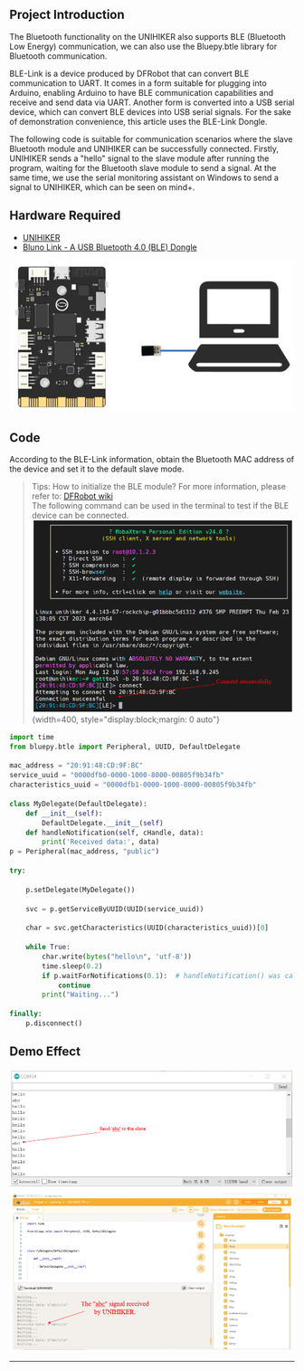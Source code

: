 ## **Project Introduction**
The Bluetooth functionality on the UNIHIKER also supports BLE (Bluetooth Low Energy) communication, we can also use the Bluepy.btle library for Bluetooth communication.  

BLE-Link is a device produced by DFRobot that can convert BLE communication to UART. It comes in a form suitable for plugging into Arduino, enabling Arduino to have BLE communication capabilities and receive and send data via UART. Another form is converted into a USB serial device, which can convert BLE devices into USB serial signals. For the sake of demonstration convenience, this article uses the BLE-Link Dongle.  




The following code is suitable for communication scenarios where the slave Bluetooth module and UNIHIKER can be successfully connected. Firstly, UNIHIKER sends a "hello" signal to the slave module after running the program, waiting for the Bluetooth slave module to send a signal. At the same time, we use the serial monitoring assistant on Windows to send a signal to UNIHIKER, which can be seen on mind+.


## **Hardware Required**

- [UNIHIKER](https://www.dfrobot.com/product-2691.html) 
- [Bluno Link - A USB Bluetooth 4.0 (BLE) Dongle](https://www.dfrobot.com/product-1220.html)

![image.png](img/9_Bluetooth_Unihiker2BLELink/1723434804536-73dcc323-a36a-4ff4-b49c-be80f3511ec8.png)


## **Code**

According to the BLE-Link information, obtain the Bluetooth MAC address of the device and set it to the default slave mode.

> Tips: How to initialize the BLE module? For more information, please refer to: [DFRobot wiki](https://wiki.dfrobot.com/USBBLE-LINK_Bluno_Wireless_Programming_Adapter_SKU__TEL0087)   
> The following command can be used in the terminal to test if the BLE device can be connected.   
> ![image.png](img/9_Bluetooth_Unihiker2BLELink/1723443349861-2200d75e-bba5-405e-8394-729effb60104.png){width=400, style="display:block;margin: 0 auto"}

```python
import time
from bluepy.btle import Peripheral, UUID, DefaultDelegate

mac_address = "20:91:48:CD:9F:BC"
service_uuid = "0000dfb0-0000-1000-8000-00805f9b34fb"
characteristics_uuid = "0000dfb1-0000-1000-8000-00805f9b34fb"

class MyDelegate(DefaultDelegate):
    def __init__(self):
        DefaultDelegate.__init__(self)
    def handleNotification(self, cHandle, data):
        print('Received data:', data)
p = Peripheral(mac_address, "public")

try:

    p.setDelegate(MyDelegate())

    svc = p.getServiceByUUID(UUID(service_uuid))

    char = svc.getCharacteristics(UUID(characteristics_uuid))[0]

    while True:
        char.write(bytes("hello\n", 'utf-8'))
        time.sleep(0.2)
        if p.waitForNotifications(0.1):  # handleNotification() was called
            continue
        print("Waiting...")

finally:
    p.disconnect()
```

## **Demo Effect**
![image.png](img/9_Bluetooth_Unihiker2BLELink/1723444000728-ea18ea52-93b4-45fd-a947-574272d485fd.png)  
![image.png](img/9_Bluetooth_Unihiker2BLELink/1723444082445-76c4ba9a-dc74-4573-b9b2-40eccc7bdeb5.png)


---

